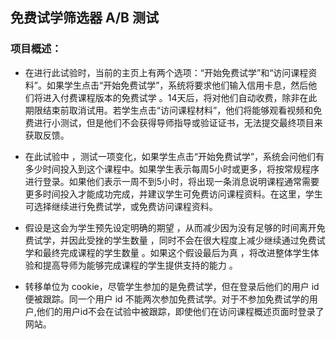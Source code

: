 ## 免费试学筛选器 A/B 测试
### 项目概述：
* 在进行此试验时，当前的主页上有两个选项：“开始免费试学”和“访问课程资料”。如果学生点击“开始免费试学”，系统将要求他们输入信用卡息，然后他们将进入付费课程版本的免费试学 。14天后，将对他们自动收费，除非在此期限结束前取消试用。若学生点击“访问课程材料”，他们将能够观看视频和免费进行小测试，但是他们不会获得导师指导或验证证书，无法提交最终项目来获取反馈。

* 在此试验中 ，测试一项变化，如果学生点击“开始免费试学”，系统会问他们有多少时间投入到这个课程中。如果学生表示每周5小时或更多，将按常规程序进行登录。如果他们表示一周不到5小时，将出现一条消息说明课程通常需要更多时间投入才能成功完成，并建议学生可免费访问课程资料。在这里，学生可选择继续进行免费试学，或免费访问课程资料。


* 假设是这会为学生预先设定明确的期望 ，从而减少因为没有足够的时间离开免费试学，并因此受挫的学生数量 ，同时不会在很大程度上减少继续通过免费试学和最终完成课程的学生数量 。如果这个假设最后为真 ，将改进整体学生体验和提高导师为能够完成课程的学生提供支持的能力 。

* 转移单位为 cookie，尽管学生参加的是免费试学，但在登录后他们的用户 id 便被跟踪。同一个用户 id 不能两次参加免费试学。对于不参加免费试学的用户,他们的用户id不会在试验中被跟踪，即使他们在访问课程概述页面时登录了网站。

